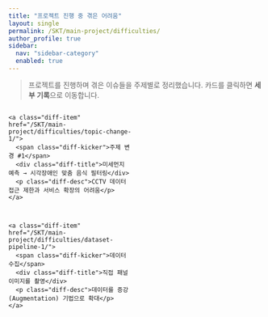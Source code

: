 ```yaml
---
title: "프로젝트 진행 중 겪은 어려움"
layout: single
permalink: /SKT/main-project/difficulties/
author_profile: true
sidebar:
  nav: "sidebar-category"
  enabled: true
---
```


<style>
.diff-wrap{margin:6px 0 18px}
.diff-grid{display:grid;gap:14px;grid-template-columns:1fr}
@media(min-width:860px){.diff-grid{grid-template-columns:1fr 1fr}}
.diff-item{
  display:block;text-decoration:none !important;color:inherit;
  background:#1f242d;border:1px solid #3c4556;border-radius:14px;
  padding:16px 18px;box-shadow:0 8px 22px rgba(0,0,0,.28);
  transition:transform .12s ease, box-shadow .15s ease, border-color .15s ease, background .15s ease;
}
.diff-item:hover{transform:translateY(-2px);border-color:#55607a;background:#242b36;box-shadow:0 12px 28px rgba(0,0,0,.38)}
.diff-kicker{display:inline-block;font:800 11px/1 system-ui,-apple-system,Segoe UI,Roboto,Helvetica,Arial;letter-spacing:.03em;padding:4px 8px;border-radius:999px;background:#8cc8ff;color:#0b1020;margin-bottom:8px}
.diff-title{margin:0 0 4px;font-weight:800;font-size:1.05rem;color:#f4f7fb}
.diff-desc{margin:0;color:#c9d7ff;font-size:.93rem}
@media(prefers-color-scheme: light){
  .diff-item{background:#fff;border-color:#e5e7eb;box-shadow:0 6px 18px rgba(0,0,0,.08)}
  .diff-item:hover{background:#fff;border-color:#cfd5e1;box-shadow:0 10px 24px rgba(0,0,0,.12)}
  .diff-title{color:#0f172a}.diff-desc{color:#314e9b}
}
</style>

> 프로젝트를 진행하며 겪은 이슈들을 주제별로 정리했습니다. 카드를 클릭하면 **세부 기록**으로 이동합니다.

<div class="diff-wrap">
  <div class="diff-grid">

    <a class="diff-item" href="/SKT/main-project/difficulties/topic-change-1/">
      <span class="diff-kicker">주제 변경 #1</span>
      <div class="diff-title">미세먼지 예측 → 시각장애인 맞춤 음식 필터링</div>
      <p class="diff-desc">CCTV 데이터 접근 제한과 서비스 확장의 어려움</p>
    </a>

  

    <a class="diff-item" href="/SKT/main-project/difficulties/dataset-pipeline-1/">
      <span class="diff-kicker">데이터 수집</span>
      <div class="diff-title">직접 패널 이미지를 촬영</div>
      <p class="diff-desc">데이터를 증강(Augmentation) 기법으로 확대</p>
    </a>




  </div>
</div>
